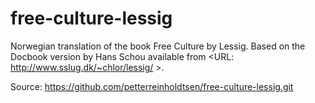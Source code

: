 free-culture-lessig
===================

Norwegian translation of the book Free Culture by Lessig.  Based
on the Docbook version by Hans Schou available from
<URL: http://www.sslug.dk/~chlor/lessig/ >.

Source:
https://github.com/petterreinholdtsen/free-culture-lessig.git

